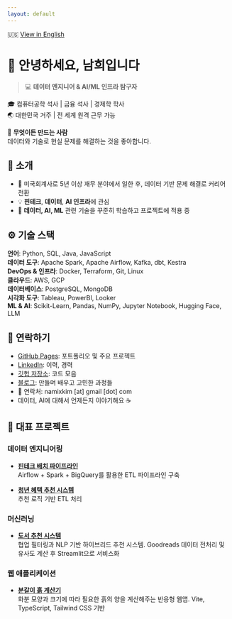 ```yaml
---
layout: default
---
```

🇺🇸 [View in English](index.html)

# 👋 안녕하세요, 남희입니다

> 💻 **데이터 엔지니어 & AI/ML 인프라 탐구자** 

🎓 컴퓨터공학 석사 | 금융 석사 | 경제학 학사  
🌏 대한민국 거주 | 전 세계 원격 근무 가능

🔨 **무엇이든 만드는 사람**  
데이터와 기술로 현실 문제를 해결하는 것을 좋아합니다.

## 🚀 소개

- 🧩 미국회계사로 5년 이상 재무 분야에서 일한 후, 데이터 기반 문제 해결로 커리어 전환
- 💡 **핀테크**, **데이터**, **AI 인프라**에 관심
- 🔬 **데이터, AI, ML** 관련 기술을 꾸준히 학습하고 프로젝트에 적용 중

## ⚙️ 기술 스택

**언어**: Python, SQL, Java, JavaScript  
**데이터 도구**: Apache Spark, Apache Airflow, Kafka, dbt, Kestra  
**DevOps & 인프라**: Docker, Terraform, Git, Linux  
**클라우드**: AWS, GCP  
**데이터베이스**: PostgreSQL, MongoDB  
**시각화 도구**: Tableau, PowerBI, Looker  
**ML & AI**: Scikit-Learn, Pandas, NumPy, Jupyter Notebook, Hugging Face, LLM

## 🔗 연락하기

- [GitHub Pages](https://namixkim.github.io/): 포트폴리오 및 주요 프로젝트
- [LinkedIn](https://linkedin.com/in/namixkim): 이력, 경력
- [깃헙 저장소](https://github.com/namikimlab): 코드 모음
- [블로그](https://en.namixkim.com/): 만들며 배우고 고민한 과정들
- 💌 연락처: namixkim [at] gmail [dot] com  
- 데이터, AI에 대해서 언제든지 이야기해요 ☕


## 💼 대표 프로젝트

### 데이터 엔지니어링

- **[핀테크 배치 파이프라인](https://github.com/namikimlab/fintech-batch-pipeline)**  
  Airflow + Spark + BigQuery를 활용한 ETL 파이프라인 구축

- **[청년 혜택 추천 시스템](https://github.com/namikimlab/youth-benefit-recommender)**  
  추천 로직 기반 ETL 처리

### 머신러닝

- **[도서 추천 시스템](https://github.com/namikimlab/book-recommender)**  
  협업 필터링과 NLP 기반 하이브리드 추천 시스템. Goodreads 데이터 전처리 및 유사도 계산 후 Streamlit으로 서비스화

### 웹 애플리케이션

- **[분갈이 흙 계산기](https://github.com/namikimlab/potting-soil-calculator)**  
  화분 모양과 크기에 따라 필요한 흙의 양을 계산해주는 반응형 웹앱. Vite, TypeScript, Tailwind CSS 기반
